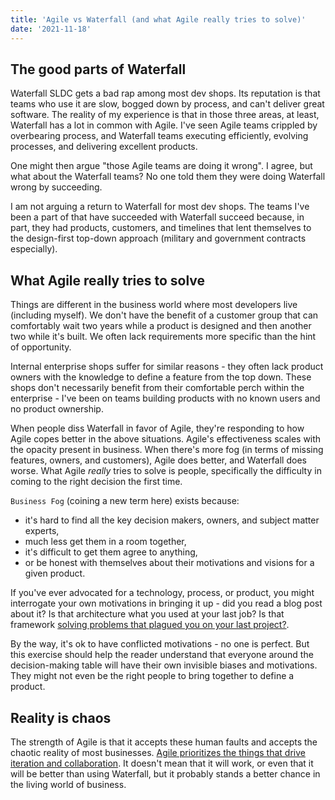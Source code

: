 ```yaml
---
title: 'Agile vs Waterfall (and what Agile really tries to solve)'
date: '2021-11-18'
---
```


## The good parts of Waterfall

Waterfall SLDC gets a bad rap among most dev shops. Its reputation is that teams who use it are slow, bogged down by process, and can't deliver great software. The reality of my experience is that in those three areas, at least, Waterfall has a lot in common with Agile. I've seen Agile teams crippled by overbearing process, and Waterfall teams executing efficiently, evolving processes, and delivering excellent products. 

One might then argue "those Agile teams are doing it wrong". I agree, but what about the Waterfall teams? No one told them they were doing Waterfall wrong by succeeding. 

I am not arguing a return to Waterfall for most dev shops. The teams I've been a part of that have succeeded with Waterfall succeed because, in part, they had products, customers, and timelines that lent themselves to the design-first top-down approach (military and government contracts especially).

## What Agile really tries to solve

Things are different in the business world where most developers live (including myself). We don't have the benefit of a customer group that can comfortably wait two years while a product is designed and then another two while it's built. We often lack requirements more specific than the hint of opportunity.

Internal enterprise shops suffer for similar reasons - they often lack product owners with the knowledge to define a feature from the top down. These shops don't necessarily benefit from their comfortable perch within the enterprise - I've been on teams building products with no known users and no product ownership.

When people diss Waterfall in favor of Agile, they're responding to how Agile copes better in the above situations. Agile's effectiveness scales with the opacity present in business. When there's more fog (in terms of missing features, owners, and customers), Agile does better, and Waterfall does worse. What Agile *really* tries to solve is people, specifically the difficulty in coming to the right decision the first time. 

`Business Fog` (coining a new term here) exists because:
- it's hard to find all the key decision makers, owners, and subject matter experts,
- much less get them in a room together,
- it's difficult to get them agree to anything,
- or be honest with themselves about their motivations and visions for a given product.

If you've ever advocated for a technology, process, or product, you might interrogate your own motivations in bringing it up - did you read a blog post about it? Is that architecture what you used at your last job? Is that framework [solving problems that plagued you on your last project?][1].

By the way, it's ok to have conflicted motivations - no one is perfect. But this exercise should help the reader understand that everyone around the decision-making table will have their own invisible biases and motivations. They might not even be the right people to bring together to define a product.

## Reality is chaos

The strength of Agile is that it accepts these human faults and accepts the chaotic reality of most businesses. [Agile prioritizes the things that drive iteration and collaboration][2]. It doesn't mean that it will work, or even that it will be better than using Waterfall, but it probably stands a better chance in the living world of business.


[1]: https://staffeng.com/guides/work-on-what-matter (staffeng.com - Work on What Matters)
[2]: https://agilemanifesto.org (Agile Manifesto)